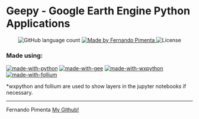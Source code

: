 # Geepy - Google Earth Engine Python Applications

<p align="center">
  <img alt="GitHub language count" src="https://img.shields.io/github/languages/count/pimentafm/geepy?color=blue">

  <a href="https://github.com/pimentafm">
    <img alt="Made by Fernando Pimenta" src="https://img.shields.io/badge/made%20by-Fernando%20Pimenta-blue">
  </a>

  <img alt="License" src="https://img.shields.io/badge/license-MIT-blue">
</p>

### Made using:
[![made-with-python](https://img.shields.io/badge/python%203-blue.svg)](https://www.python.org/)
[![made-with-gee](https://img.shields.io/badge/Google%20Earth%20Engine-blue.svg)](https://earthengine.google.com/)
[![made-with-wxpython](https://img.shields.io/badge/wxpython4-blue.svg)](https://wxpython.org/)
[![made-with-follium](https://img.shields.io/badge/follium-blue.svg)](https://python-visualization.github.io/folium/)

*wxpython and follium are used to show layers in the jupyter notebooks if necessary.


<hr>

Fernando Pimenta [My Github!](https://github.com/pimentafm)
